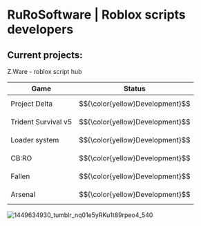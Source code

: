 # RuRoSoftware | Roblox scripts developers
## Current projects:
Z.Ware - roblox script hub

| Game     | Status                                                          |
|----------|-----------------------------------------------------------------|
| Project Delta	   | $${\color{yellow}Development}$$       |
| Trident Survival v5      | $${\color{yellow}Development}$$                                        |
| Loader system       | $${\color{yellow}Development}$$                              |
| CB:RO	   | $${\color{yellow}Development}$$                                         |
| Fallen	   | $${\color{yellow}Development}$$                                   |
| Arsenal	   | $${\color{yellow}Development}$$                                   |

![1449634930_tumblr_nq01e5yRKu1t89rpeo4_540](https://github.com/user-attachments/assets/a8743737-c4dc-40e8-9968-f1fff22d329e)
